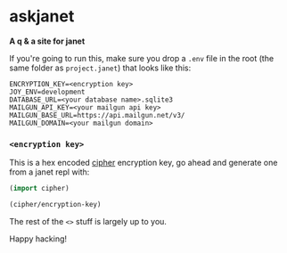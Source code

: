 # askjanet

__A q & a site for janet__

If you're going to run this, make sure you drop a `.env` file in the root (the same folder as `project.janet`) that looks like this:

```
ENCRYPTION_KEY=<encryption key>
JOY_ENV=development
DATABASE_URL=<your database name>.sqlite3
MAILGUN_API_KEY=<your mailgun api key>
MAILGUN_BASE_URL=https://api.mailgun.net/v3/
MAILGUN_DOMAIN=<your mailgun domain>
```

### `<encryption key>`

This is a hex encoded [cipher](https://github.com/joy-framework/cipher) encryption key, go ahead and generate one from a janet repl with:

```clojure
(import cipher)

(cipher/encryption-key)
```

The rest of the `<>` stuff is largely up to you.

Happy hacking!
